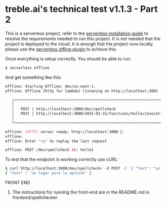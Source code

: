 # treble.ai's technical test v1.1.3 - Part 2

This is a serverless project, refer to the [serverless installation guide](https://www.serverless.com/framework/docs/providers/aws/guide/installation/) to resolve the requirements needed to run this project. It is not needed that the project is deployed to the cloud. It is enough that the project runs locally, please use the [serverless offline plugin](https://www.npmjs.com/package/serverless-offline) to achieve this.

Once everything is setup correctly. You should be able to run:

```bash
$ serverless offline
```

And get something like this:

```bash
offline: Starting Offline: dev/us-east-1.
offline: Offline [http for lambda] listening on http://localhost:3002

   ┌─────────────────────────────────────────────────────────────────────────┐
   │                                                                         │
   │   POST | http://localhost:3000/dev/spellcheck                           │
   │   POST | http://localhost:3000/2015-03-31/functions/hello/invocations   │
   │                                                                         │
   └─────────────────────────────────────────────────────────────────────────┘

offline: [HTTP] server ready: http://localhost:3000 🚀
offline: 
offline: Enter "rp" to replay the last request

offline: POST /dev/spellcheck (λ: hello)
```

To test that the endpoint is working correctly use cURL:

```bash
$ curl http://localhost:3000/dev/spellcheck> -X POST -d '{ "text": "un lgar para la hopinion"}'
{ "text" : "un lugar para la opinión" }
```

FRONT END

1. The instructions for running the front-end are in the README.md in frontend/spellchecker

